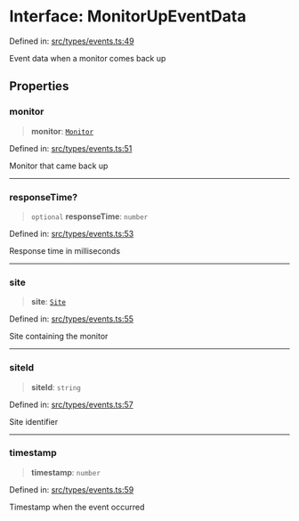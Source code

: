 # Interface: MonitorUpEventData

Defined in: [src/types/events.ts:49](https://github.com/Nick2bad4u/Uptime-Watcher/blob/main/src/types/events.ts#L49)

Event data when a monitor comes back up

## Properties

### monitor

> **monitor**: [`Monitor`](../../../../shared/types/interfaces/Monitor.md)

Defined in: [src/types/events.ts:51](https://github.com/Nick2bad4u/Uptime-Watcher/blob/main/src/types/events.ts#L51)

Monitor that came back up

***

### responseTime?

> `optional` **responseTime**: `number`

Defined in: [src/types/events.ts:53](https://github.com/Nick2bad4u/Uptime-Watcher/blob/main/src/types/events.ts#L53)

Response time in milliseconds

***

### site

> **site**: [`Site`](../../../../shared/types/interfaces/Site.md)

Defined in: [src/types/events.ts:55](https://github.com/Nick2bad4u/Uptime-Watcher/blob/main/src/types/events.ts#L55)

Site containing the monitor

***

### siteId

> **siteId**: `string`

Defined in: [src/types/events.ts:57](https://github.com/Nick2bad4u/Uptime-Watcher/blob/main/src/types/events.ts#L57)

Site identifier

***

### timestamp

> **timestamp**: `number`

Defined in: [src/types/events.ts:59](https://github.com/Nick2bad4u/Uptime-Watcher/blob/main/src/types/events.ts#L59)

Timestamp when the event occurred
